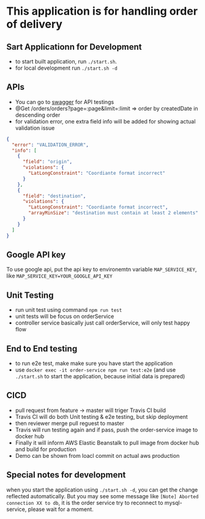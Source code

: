 # This application is for handling order of delivery

## Sart Applicationn for Development

* to start built application, run `./start.sh`.
* for local development run `./start.sh -d`

## APIs

* You can go to [swagger](http://localhost:8080/swagger) for API testings
* @Get /orders/orders?page=:page&limit=:limit => order by createdDate in descending order
* for validation error, one extra field info will be added for showing actual validation issue

```json
{
  "error": "VALIDATION_ERROR",
  "info": [
    {
      "field": "origin",
      "violations": {
        "LatLongConstraint": "Coordiante format incorrect"
      }
    },
    {
      "field": "destination",
      "violations": {
        "LatLongConstraint": "Coordiante format incorrect",
        "arrayMinSize": "destination must contain at least 2 elements"
      }
    }
  ]
}
```

## Google API key

To use google api, put the api key to environemtn variable `MAP_SERVICE_KEY`, like
`MAP_SERVICE_KEY=YOUR_GOOGLE_API_KEY`

## Unit Testing

* run unit test using command `npm run test`
* unit tests will be focus on orderService
* controller service basically just call orderService, will only test happy flow

## End to End testing

* to run e2e test, make make sure you have start the application
* use `docker exec -it order-service npm run test:e2e` (and use `./start.sh` to start the application, because initial data is prepared)

## CICD

* pull request from feature -> master will triger Travis CI build
* Travis CI will do both Unit testing & e2e testing, but skip deployment
* then reviewer merge pull reguest to master
* Travis will run testing again and if pass, push the order-service image to docker hub
* Finally it will inform AWS Elastic Beanstalk to pull image from docker hub and build for production
* Demo can be shown from loacl commit on actual aws production

## Special notes for development

when you start the application using `./start.sh -d`, you can get the change
reflected automatically. But you may see some message like `[Note] Aborted connection XX to db`,
it is the order service try to reconnect to mysql-service, please wait for a moment.
